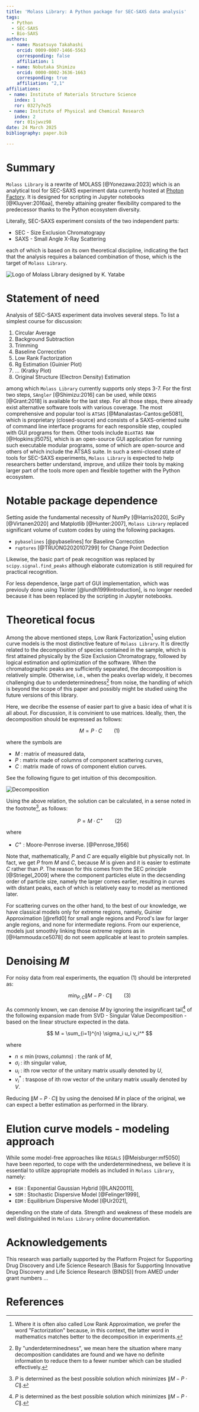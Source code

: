 ```yaml
---
title: 'Molass Library: A Python package for SEC-SAXS data analysis'
tags:
  - Python
  - SEC-SAXS
  - Bio-SAXS
authors:
  - name: Masatsuyo Takahashi
    orcid: 0009-0007-1466-5563
    corresponding: false    
    affiliation: 1
  - name: Nobutaka Shimizu
    orcid: 0000-0002-3636-1663
    corresponding: true
    affiliation: "2,1"
affiliations:
 - name: Institute of Materials Structure Science
   index: 1
   ror: 0327y7e25
 - name: Institute of Physical and Chemical Research
   index: 2
   ror: 01sjwvz98
date: 24 March 2025
bibliography: paper.bib

---
```


# Summary

`Molass Library` is a rewrite of MOLASS [@Yonezawa:2023] which is an analytical tool for SEC-SAXS experiment data currently hosted at [Photon Factory](https://pfwww.kek.jp/saxs/MOLASS.html). It is designed for scripting in Jupyter notebooks [@Kluyver:2016aa], thereby attaining greater flexibility compared to the predecessor thanks to the Python ecosystem diversity.

Literally, SEC-SAXS experiment consists of the two independent parts:

* SEC - Size Exclusion Chromatograpy
* SAXS - Small Angle X-Ray Scattering

each of which is based on its own theoretical discipline, indicating the fact that the analysis requires a balanced combination of those, which is the target of `Molass Library`.

![Logo of Molass Library designed by K. Yatabe](docs/_static/molass_256.png)

# Statement of need

Analysis of SEC-SAXS experiment data involves several steps. To list a simplest course for discussion:

1. Circular Average
2. Background Subtraction
3. Trimming
4. Baseline Correcction
5. Low Rank Factorization
6. Rg Estimation (Guinier Plot)
7. ... (Kratky Plot)
8. Original Structure (Electron Density) Estimation

among which `Molass Library` currently supports only steps 3-7. For the first two steps, `SAngler` [@Shimizu:2016] can be used, while `DENSS` [@Grant:2018] is available for the last step. For all those steps, there already exist alternative software tools with various coverage. The most comprehensive and popular tool is `ATSAS` [@Manalastas-Cantos:ge5081], which is proprietary (closed-source) and consists of a SAXS-oriented suite of command line interface programs for each responsible step, coupled with GUI programs for them. Other tools include `BioXTAS RAW` [@Hopkins:jl5075], which is an open-source GUI application for running such executable modular programs, some of which are open-source and others of which include the ATSAS suite. In such a semi-closed state of tools for SEC-SAXS experiments, `Molass Library` is expected to help researchers better understand, improve, and utilize their tools by making larger part of the tools more open and flexible together with the Python ecosystem.

# Notable package dependence

Setting aside the fundamental necessity of NumPy [@Harris2020], SciPy [@Virtanen2020] and Matplotlib [@Hunter:2007], `Molass Library` replaced significant volume of custom codes by using the following packages.

* `pybaselines` [@pybaselines] for Baseline Correcction
* `ruptures` [@TRUONG2020107299] for Change Point Dedection

Likewise, the basic part of peak recognition was replaced by `scipy.signal.find_peaks` although elaborate cutomization is still required for practical recognition.

For less dependence, large part of GUI implementation, which was previouly done using Tkinter [@lundh1999introduction], is no longer needed because it has been replaced by the scripting in Jupyter notebooks.

# Theoretical focus

Among the above mentioned steps, Low Rank Factorization[^1] using elution curve models is the most distinctive feature of `Molass Library`. It is directly related to the decomposition of species contained in the sample, which is first attained physically by the Size Exclusion Chromatograpy, followed by logical estimation and optimization of the software. When the chromatographic peaks are sufficiently separated, the decomposition is relatively simple. Otherwise, i.e., when the peaks overlap widely, it becomes challenging due to underdeterminedness[^2] from noise, the handling of which is beyond the scope of this paper and possibly might be studied using the future versions of this library.

Here, we decribe the essense of easier part to give a basic idea of what it is all about. For discussion, it is convinient to use matrices. Ideally, then, the decomposition should be expressed as follows:

$$ M = P \cdot C \qquad (1) $$

where the symbols are

* $M$ : matrix of measured data,
* $P$ : matrix made of columns of component scattering curves,
* $C$ : matrix made of rows of component elution curves.

[^1]: Where it is often also called Low Rank Approximation, we prefer the word "Factorization" because, in this context, the latter word in mathematics matches better to the decomposition in experiments.

[^2]: By "underdeterminedness", we mean here the situation where many decomposition candidates are found and we have no definite information to reduce them to a fewer number which can be studied effectively.

See the following figure to get intuition of this decomposition.

![Decomposition ](docs/_static/simulated_data.png)

Using the above relation, the solution can be calculated, in a sense noted in the footnote[^3], as follows:

[^3]: $P$ is determined as the best possible solution which minimizes $\| M - P \cdot C \|$.

$$ P = M \cdot C^{+} \qquad (2) $$

where

* $C^{+}$ : Moore-Penrose inverse. [@Penrose_1956]

Note that, mathematically, $P$ and $C$ are equally eligible but physically not. In fact, we get $P$ from $M$ and $C$, because $M$ is given and it is easier to estimate $C$ rather than $P$. The reason for this comes from the SEC principle [@Striegel_2009] where the component particles elute in the decsending order of particle size, namely the larger comes earlier, resulting in curves with distant peaks, each of which is relatively easy to model as mentioned later.

For scattering curves on the other hand, to the best of our knowledge, we have classical models only for extreme regions, namely, Guinier Approximation [@refId0] for small angle regions and Porod's law for larger angle regions, and none for intermediate regions. From our experience, models just smoothly linking those extreme regions as in [@Hammouda:ce5078] do not seem applicable at least to protein samples.

# Denoising $M$

For noisy data from real experiments, the equation $(1)$ should be interpreted as:

$$ \min_{P,C} \| M - P \cdot C \| \qquad (3) $$

As commonly known, we can denoise $M$ by ignoring the insignificant tail[^3] of the following expansion made from SVD - Singular Value Decomposition - based on the linear structure expected in the data.

$$ M = \sum_{i=1}^{n} \sigma_i u_i v_i^* $$

where

* $n \leq \min(rows, columns)$ : the rank of $M$,
* $\sigma_i$ : ith singular value,
* $u_i$ : ith row vector of the unitary matrix usually denoted by $U$,
* $v_i^*$ : traspose of ith row vector of the unitary matrix usually denoted by $V$.

Reducing $\| M - P \cdot C \|$ by using the denoised $M$ in place of the original, we can expect a better estimation as performed in the library. 

[^3]: terms where $n \geq i \geq r$ assuming the target rank is r, which is supposed to be the number of components in cases of simple assumption. Otherwize, e.g, if any significant interparticle effects are suspected, this number should be duly incremented. `Molass Library` can deal with this issue by adding extra quadratic rows to $C$ when the concentration dependence can be assumed linear.

# Elution curve models - modeling approach

While some model-free approaches like `REGALS` [@Meisburger:mf5050] have been reported, to cope with the underdeterminedness, we believe it is essential to utilize appropriate models as included in `Molass Library`, namely:

* `EGH` : Exponential Gaussian Hybrid [@LAN20011],
* `SDM` : Stochastic Dispersive Model [@Felinger1999],
* `EDM` : Equilibrium Dispersive Model [@Ur2021],

depending on the state of data. Strength and weakness of these models are well distinguished in `Molass Library` online documentation.

# Acknowledgements

This research was partially supported by the Platform Project for Supporting Drug Discovery and Life Science Research [Basis for Supporting Innovative Drug Discovery and Life Science Research (BINDS)] from AMED under grant numbers ...

# References

